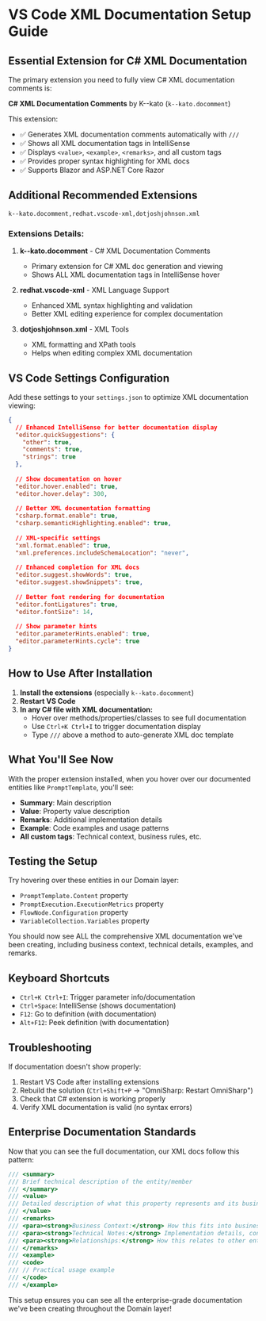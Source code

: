 # VS Code XML Documentation Setup Guide

## Essential Extension for C# XML Documentation

The primary extension you need to fully view C# XML documentation comments is:

**C# XML Documentation Comments** by K--kato (`k--kato.docomment`)

This extension:
- ✅ Generates XML documentation comments automatically with `///`
- ✅ Shows all XML documentation tags in IntelliSense
- ✅ Displays `<value>`, `<example>`, `<remarks>`, and all custom tags
- ✅ Provides proper syntax highlighting for XML docs
- ✅ Supports Blazor and ASP.NET Core Razor

## Additional Recommended Extensions

```vscode-extensions
k--kato.docomment,redhat.vscode-xml,dotjoshjohnson.xml
```

### Extensions Details:

1. **k--kato.docomment** - C# XML Documentation Comments
   - Primary extension for C# XML doc generation and viewing
   - Shows ALL XML documentation tags in IntelliSense hover

2. **redhat.vscode-xml** - XML Language Support
   - Enhanced XML syntax highlighting and validation
   - Better XML editing experience for complex documentation

3. **dotjoshjohnson.xml** - XML Tools
   - XML formatting and XPath tools
   - Helps when editing complex XML documentation

## VS Code Settings Configuration

Add these settings to your `settings.json` to optimize XML documentation viewing:

```json
{
  // Enhanced IntelliSense for better documentation display
  "editor.quickSuggestions": {
    "other": true,
    "comments": true,
    "strings": true
  },
  
  // Show documentation on hover
  "editor.hover.enabled": true,
  "editor.hover.delay": 300,
  
  // Better XML documentation formatting
  "csharp.format.enable": true,
  "csharp.semanticHighlighting.enabled": true,
  
  // XML-specific settings
  "xml.format.enabled": true,
  "xml.preferences.includeSchemaLocation": "never",
  
  // Enhanced completion for XML docs
  "editor.suggest.showWords": true,
  "editor.suggest.showSnippets": true,
  
  // Better font rendering for documentation
  "editor.fontLigatures": true,
  "editor.fontSize": 14,
  
  // Show parameter hints
  "editor.parameterHints.enabled": true,
  "editor.parameterHints.cycle": true
}
```

## How to Use After Installation

1. **Install the extensions** (especially `k--kato.docomment`)
2. **Restart VS Code**
3. **In any C# file with XML documentation:**
   - Hover over methods/properties/classes to see full documentation
   - Use `Ctrl+K Ctrl+I` to trigger documentation display
   - Type `///` above a method to auto-generate XML doc template

## What You'll See Now

With the proper extension installed, when you hover over our documented entities like `PromptTemplate`, you'll see:

- **Summary**: Main description
- **Value**: Property value description  
- **Remarks**: Additional implementation details
- **Example**: Code examples and usage patterns
- **All custom tags**: Technical context, business rules, etc.

## Testing the Setup

Try hovering over these entities in our Domain layer:
- `PromptTemplate.Content` property
- `PromptExecution.ExecutionMetrics` property  
- `FlowNode.Configuration` property
- `VariableCollection.Variables` property

You should now see ALL the comprehensive XML documentation we've been creating, including business context, technical details, examples, and remarks.

## Keyboard Shortcuts

- `Ctrl+K Ctrl+I`: Trigger parameter info/documentation
- `Ctrl+Space`: IntelliSense (shows documentation)
- `F12`: Go to definition (with documentation)
- `Alt+F12`: Peek definition (with documentation)

## Troubleshooting

If documentation doesn't show properly:
1. Restart VS Code after installing extensions
2. Rebuild the solution (`Ctrl+Shift+P` → "OmniSharp: Restart OmniSharp")
3. Check that C# extension is working properly
4. Verify XML documentation is valid (no syntax errors)

## Enterprise Documentation Standards

Now that you can see the full documentation, our XML docs follow this pattern:

```csharp
/// <summary>
/// Brief technical description of the entity/member
/// </summary>
/// <value>
/// Detailed description of what this property represents and its business significance
/// </value>
/// <remarks>
/// <para><strong>Business Context:</strong> How this fits into business workflows</para>
/// <para><strong>Technical Notes:</strong> Implementation details, constraints</para>
/// <para><strong>Relationships:</strong> How this relates to other entities</para>
/// </remarks>
/// <example>
/// <code>
/// // Practical usage example
/// </code>
/// </example>
```

This setup ensures you can see all the enterprise-grade documentation we've been creating throughout the Domain layer!
